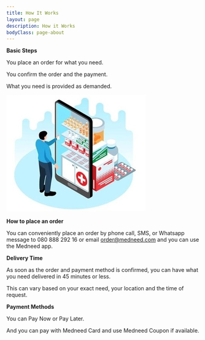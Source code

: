 ```yaml
---
title: How It Works
layout: page
description: How it Works
bodyClass: page-about
---
```


**Basic Steps**

You place an order for what you need.

You confirm the order and the payment.

What you need is provided as demanded.

![Order on Medneed](/images/illustrations/med-online.jpg)


**How to place an order**

You can conveniently place an order by phone call, SMS, or Whatsapp message to 
080 888 292 16 
or email order@medneed.com
and you can use the Medneed app.

**Delivery Time**

As soon as the order and payment method is confirmed, you can have what you need delivered in 45 minutes or less. 

This can vary based on your exact need, your location and the time of request.


**Payment Methods**

You can Pay Now or Pay Later.

And you can pay with Medneed Card and use Medneed Coupon if available.
